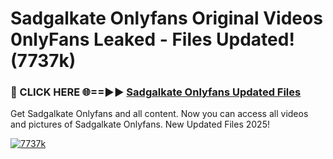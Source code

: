 # Sadgalkate Onlyfans Original Videos 0nlyFans Leaked - Files Updated! (7737k)

<h3>🔴 CLICK HERE 🌐==►► <a href="https://tinyurl.com/ehrbuxhb" rel="nofollow">Sadgalkate Onlyfans Updated Files</a></h3>

Get Sadgalkate Onlyfans and all content. Now you can access all videos and pictures of Sadgalkate Onlyfans. New Updated Files 2025!

[![7737k](https://i.imgur.com/lVYEuWS.gif)](https://tinyurl.com/ehrbuxhb)
